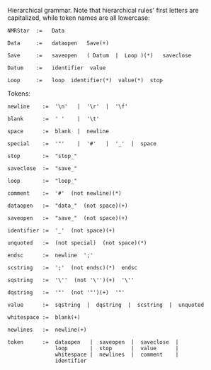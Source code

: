 Hierarchical grammar.  Note that hierarchical rules' first letters are capitalized,
while token names are all lowercase:

    NMRStar  :=   Data 
        
    Data     :=   dataopen   Save(+)
        
    Save     :=   saveopen   ( Datum  |  Loop )(*)   saveclose
        
    Datum    :=   identifier  value
        
    Loop     :=   loop  identifier(*)  value(*)  stop


Tokens:

    newline    :=  '\n'   |  '\r'  |  '\f'

    blank      :=  ' '    |  '\t'

    space      :=  blank  |  newline

    special    :=  '"'    |  '#'   |  '_'  |  space

    stop       :=  "stop_"

    saveclose  :=  "save_"

    loop       :=  "loop_"

    comment    :=  '#'  (not newline)(*)

    dataopen   :=  "data_"  (not space)(+)

    saveopen   :=  "save_"  (not space)(+)

    identifier :=  '_'  (not space)(+)

    unquoted   :=  (not special)  (not space)(*)

    endsc      :=  newline  ';'

    scstring   :=  ';'  (not endsc)(*)  endsc

    sqstring   :=  '\''  (not '\'')(+)  '\''

    dqstring   :=  '"'  (not '"')(+)  '"'

    value      :=  sqstring  |  dqstring  |  scstring  |  unquoted

    whitespace :=  blank(+)

    newlines   :=  newline(+)

    token      :=  dataopen   |  saveopen  |  saveclose  |  
                   loop       |  stop      |  value      |  
                   whitespace |  newlines  |  comment    |  
                   identifier
